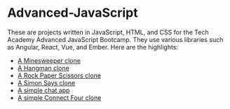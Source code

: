 <h1>Advanced-JavaScript</h1>
These are projects written in JavaScript, HTML, and CSS for the Tech Academy Advanced JavaScript Bootcamp.  They use various libraries such as Angular, React, Vue, and Ember.  Here are the highlights:
<ul>
  <li><a href="https://github.com/jasonwsvt/Advanced-JavaScript/tree/main/Minesweeper">A Minesweeper clone</a></li>
  <li><a href="https://github.com/jasonwsvt/Advanced-JavaScript/tree/main/Mobile-first-Hangman">A Hangman clone</a></li>
  <li><a href="https://github.com/jasonwsvt/Advanced-JavaScript/tree/main/Rock%20Paper%20Scissors/rockpaperscissors">A Rock Paper Scissors clone</a></li>
  <li><a href="https://github.com/jasonwsvt/Advanced-JavaScript/tree/main/SimonSaysGame">A Simon Says clone</a></li>
  <li><a href="https://github.com/jasonwsvt/Advanced-JavaScript/tree/main/chat">A simple chat app</a></li>
  <li><a href="https://github.com/jasonwsvt/Advanced-JavaScript/tree/main/connect-four">A simple Connect Four clone</a></li>
</ul>
